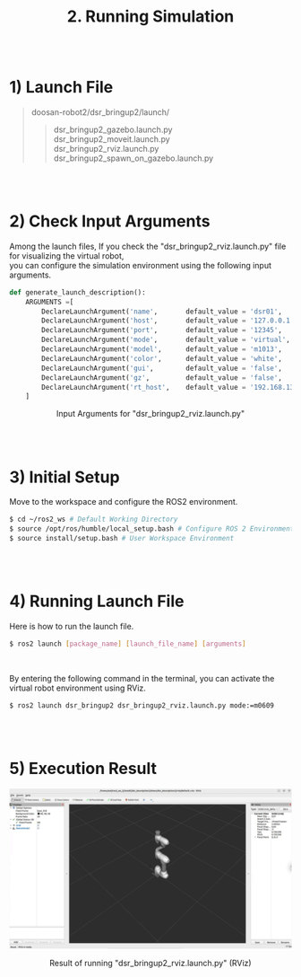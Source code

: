 # <center>2. Running Simulation</center>

<br/><br/>

# 1) Launch File

> doosan-robot2/dsr_bringup2/launch/<br/>
> > dsr_bringup2_gazebo.launch.py<br/>
> > dsr_bringup2_moveit.launch.py<br/>
> > dsr_bringup2_rviz.launch.py<br/>
> > dsr_bringup2_spawn_on_gazebo.launch.py<br/>




<br/><br/>

# 2) Check Input Arguments
Among the launch files, If you check the "dsr_bringup2_rviz.launch.py" file for visualizing the virtual robot,<br/>
you can configure the simulation environment using the following input arguments. <br/>

```python
def generate_launch_description():
    ARGUMENTS =[ 
        DeclareLaunchArgument('name',       default_value = 'dsr01',            description = 'NAME_SPACE'      ),
        DeclareLaunchArgument('host',       default_value = '127.0.0.1',        description = 'ROBOT_IP'        ),
        DeclareLaunchArgument('port',       default_value = '12345',            description = 'ROBOT_PORT'      ),
        DeclareLaunchArgument('mode',       default_value = 'virtual',          description = 'OPERATION MODE'  ),
        DeclareLaunchArgument('model',      default_value = 'm1013',            description = 'ROBOT_MODEL'     ),
        DeclareLaunchArgument('color',      default_value = 'white',            description = 'ROBOT_COLOR'     ),
        DeclareLaunchArgument('gui',        default_value = 'false',            description = 'Start RViz2'     ),
        DeclareLaunchArgument('gz',         default_value = 'false',            description = 'USE GAZEBO SIM'  ),
        DeclareLaunchArgument('rt_host',    default_value = '192.168.137.50',   description = 'ROBOT_RT_IP'     ),
    ]
```
<center>Input Arguments for "dsr_bringup2_rviz.launch.py"</center>

<br/><br/>

# 3) Initial Setup
Move to the workspace and configure the ROS2 environment.
``` bash
$ cd ~/ros2_ws # Default Working Directory
$ source /opt/ros/humble/local_setup.bash # Configure ROS 2 Environment
$ source install/setup.bash # User Workspace Environment
```


<br/><br/>

# 4) Running Launch File
Here is how to run the launch file.
```bash
$ ros2 launch [package_name] [launch_file_name] [arguments]
```




</br>

By entering the following command in the terminal, you can activate the virtual robot environment using RViz.<br/>
```bash
$ ros2 launch dsr_bringup2 dsr_bringup2_rviz.launch.py mode:=m0609
```

<br/><br/>

# 5) Execution Result

![2_1_rviz](../image/2_1_rviz.png)

<center>Result of running "dsr_bringup2_rviz.launch.py" (RViz)</center>
